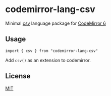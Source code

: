 # codemirror-lang-csv

Minimal [csv](https://en.wikipedia.org/wiki/Comma-separated_values) language package for [CodeMirror 6](https://github.com/codemirror/dev/)

## Usage

`import { csv } from "codemirror-lang-csv"`

Add `csv()` as an extension to codemirror.

## License

[MIT](https://opensource.org/licenses/MIT)
